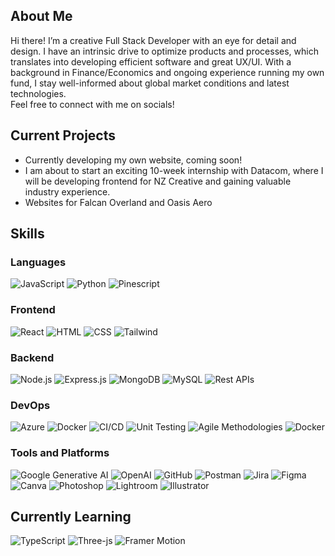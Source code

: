<!---![Animated Banner](https://github.com/cyy963/cyy963/blob/main/git%20banner.png)--->







## About Me

Hi there! I’m a creative Full Stack Developer with an eye for detail and design. I have an intrinsic drive to optimize products and processes, which translates into developing efficient software and great UX/UI.
With a background in Finance/Economics and ongoing experience running my own fund, I stay well-informed about global market conditions and latest technologies.
<br/>Feel free to connect with me on socials!

## Current Projects

-  Currently developing my own website, coming soon!
-  I am about to start an exciting 10-week internship with Datacom, where I will be developing frontend for NZ Creative and gaining valuable industry experience.
-  Websites for Falcan Overland and Oasis Aero 

## Skills

### Languages
![JavaScript](https://img.shields.io/badge/JavaScript-ES6+-F7DF1E?style=for-the-badge&logo=javascript)
![Python](https://img.shields.io/badge/Python-56595c?style=for-the-badge&logo=python)
![Pinescript](https://img.shields.io/badge/Pinescript-00c50d?style=for-the-badge&logo=illustrator&logoColor=white)

### Frontend
![React](https://img.shields.io/badge/React-20232A?style=for-the-badge&logo=react&logoColor=61DAFB)
![HTML](https://img.shields.io/badge/HTML-E34F26?style=for-the-badge&logo=html5&logoColor=white)
![CSS](https://img.shields.io/badge/CSS-1572B6?style=for-the-badge&logo=css3&logoColor=white)
![Tailwind](https://img.shields.io/badge/Tailwind-0079c5?style=for-the-badge&logo=tailwind&logoColor=white)

### Backend
![Node.js](https://img.shields.io/badge/Node.js-43853D?style=for-the-badge&logo=node.js&logoColor=white)
![Express.js](https://img.shields.io/badge/Express.js-404D59?style=for-the-badge&logo=express&logoColor=white)
![MongoDB](https://img.shields.io/badge/MongoDB-4EA94B?style=for-the-badge&logo=mongodb&logoColor=white)
![MySQL](https://img.shields.io/badge/MySQL-4479A1?style=for-the-badge&logo=mysql&logoColor=white)
![Rest APIs](https://img.shields.io/badge/Rest-APIs-4479A1?style=for-the-badge&logo=APIs&logoColor=white)

### DevOps
![Azure](https://img.shields.io/badge/Azure-0078D4?style=for-the-badge&logo=microsoft-azure&logoColor=white)
![Docker](https://img.shields.io/badge/Docker-2496ED?style=for-the-badge&logo=docker&logoColor=white)
![CI/CD](https://img.shields.io/badge/CI/CD-2496ED?style=for-the-badge&logo=CI/CD&logoColor=white)
![Unit Testing](https://img.shields.io/badge/Unit-Testing-2496ED?style=for-the-badge&logo=unit-testing&logoColor=white)
![Agile Methodologies](https://img.shields.io/badge/Agile-Methodologies-2496ED?style=for-the-badge&logo=agile-methodologies&logoColor=white)
![Docker](https://img.shields.io/badge/Docker-2496ED?style=for-the-badge&logo=docker&logoColor=white)

### Tools and Platforms
![Google Generative AI](https://img.shields.io/badge/Google%20Generative%20AI-4285F4?style=for-the-badge&logo=google&logoColor=white)
![OpenAI](https://img.shields.io/badge/OpenAI-412991?style=for-the-badge&logo=openai&logoColor=white)
![GitHub](https://img.shields.io/badge/GitHub-181717?style=for-the-badge&logo=github&logoColor=white)
![Postman](https://img.shields.io/badge/Postman-FF6C37?style=for-the-badge&logo=postman&logoColor=white)
![Jira](https://img.shields.io/badge/Jira-0052CC?style=for-the-badge&logo=jira&logoColor=white)
![Figma](https://img.shields.io/badge/Figma-F24E1E?style=for-the-badge&logo=figma&logoColor=white)
![Canva](https://img.shields.io/badge/Canva-9639e5?style=for-the-badge&logo=canva&logoColor=white)
![Photoshop](https://img.shields.io/badge/Photoshop-003cc5?style=for-the-badge&logo=photoshop&logoColor=white)
![Lightroom](https://img.shields.io/badge/Lightroom-003cc5?style=for-the-badge&logo=lightroom&logoColor=white)
![Illustrator](https://img.shields.io/badge/Illustrator-F24E1E?style=for-the-badge&logo=illustrator&logoColor=white)

## Currently Learning

![TypeScript](https://img.shields.io/badge/TypeScript-3178C6?style=for-the-badge&logo=typescript&logoColor=white)
![Three-js](https://img.shields.io/badge/Three-js-232F3E?style=for-the-badge&logo=amazon-Three-js&logoColor=white)
![Framer Motion](https://img.shields.io/badge/Framer%20Motion-4285F4?style=for-the-badge&logo=amazon-Framer-Motion&logoColor=white)
